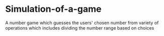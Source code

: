 # Simulation-of-a-game
A number game which guesses the users' chosen number from variety of operations which includes dividing the number range based on choices
